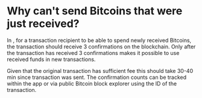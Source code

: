 # Why can't send Bitcoins that were just received?

In , for a transaction recipient to be able to spend newly received Bitcoins, the transaction should receive 3 confirmations on the blockchain. Only after the transaction has received 3 confirmations makes it possible to use received funds in new transactions.

Given that the original transaction has sufficient fee this should take 30-40 min since transaction was sent. The confirmation counts can be tracked within the app or via public Bitcoin block explorer using the ID of the transaction.
